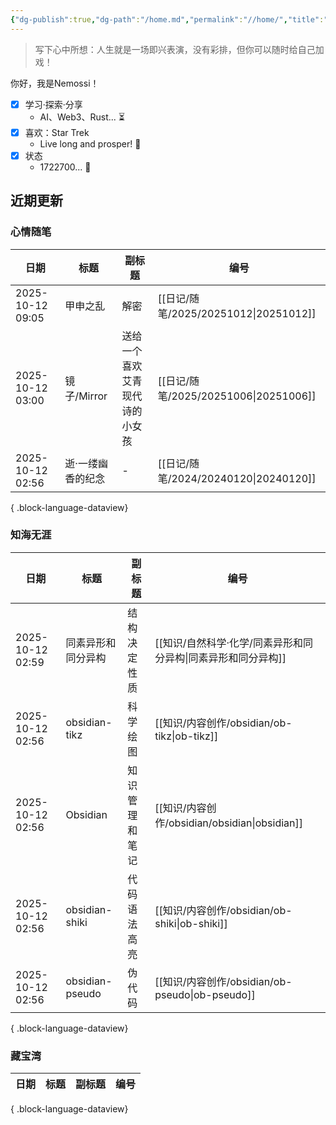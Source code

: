 ```yaml
---
{"dg-publish":true,"dg-path":"/home.md","permalink":"//home/","title":"Hello, World","tags":["gardenEntry"],"noteIcon":""}
---
```


> 写下心中所想：人生就是一场即兴表演，没有彩排，但你可以随时给自己加戏！

你好，我是Nemossi！

- [x] 学习·探索·分享
	- AI、Web3、Rust... ⏳
- [x] 喜欢：Star Trek
	- Live long and prosper! 🖖
- [x] 状态
	- 1722700... 🐠

## 近期更新

### 心情随笔

| 日期               | 标题        | 副标题             | 编号                                   |
| ---------------- | --------- | --------------- | ------------------------------------ |
| 2025-10-12 09:05 | 甲申之乱      | 解密              | [[日记/随笔/2025/20251012\|20251012]] |
| 2025-10-12 03:00 | 镜子/Mirror | 送给一个喜欢艾青现代诗的小女孩 | [[日记/随笔/2025/20251006\|20251006]] |
| 2025-10-12 02:56 | 逝·一缕幽香的纪念 | \-              | [[日记/随笔/2024/20240120\|20240120]] |

{ .block-language-dataview}

### 知海无涯

| 日期               | 标题              | 副标题     | 编号                                           |
| ---------------- | --------------- | ------- | -------------------------------------------- |
| 2025-10-12 02:59 | 同素异形和同分异构       | 结构决定性质  | [[知识/自然科学·化学/同素异形和同分异构\|同素异形和同分异构]]       |
| 2025-10-12 02:56 | obsidian-tikz   | 科学绘图    | [[知识/内容创作/obsidian/ob-tikz\|ob-tikz]]     |
| 2025-10-12 02:56 | Obsidian        | 知识管理和笔记 | [[知识/内容创作/obsidian/obsidian\|obsidian]]   |
| 2025-10-12 02:56 | obsidian-shiki  | 代码语法高亮  | [[知识/内容创作/obsidian/ob-shiki\|ob-shiki]]   |
| 2025-10-12 02:56 | obsidian-pseudo | 伪代码     | [[知识/内容创作/obsidian/ob-pseudo\|ob-pseudo]] |

{ .block-language-dataview}

### 藏宝湾

| 日期 | 标题 | 副标题 | 编号 |
| -- | -- | --- | -- |

{ .block-language-dataview}
